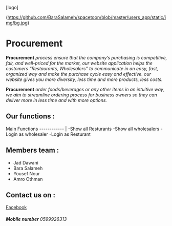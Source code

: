 
[logo]

(https://github.com/BaraSalameh/spacetoon/blob/master/users_app/static/img/bg.jpg)

# Procurement
**Procurement** *process ensure that the company’s purchasing is competitive, fair, and well-priced for the market, our website application helps the customers “Restaurants, Wholesalers” to communicate in an easy, fast, organized way and make the purchase cycle easy and effective. our website gives you more diversity, less time and more products, less costs.*


**Procurement** *order foods/beverages or any other items in an intuitive way, we aim to streamline ordering process for business owners so they can deliver more in less time and with more options.*


## Our functions : 
Main Functions 
------------ | 
-Show all Resturants 
-Show all wholesalers 
-Login as wholesaler 
-Login as Resturant




## Members team :
* Jad Dawani 
* Bara Salameh
* Yousef Nour
* Amro Othman


## Contact us on :
[Facebook](https://www.facebook.com/Procurement-100456978939190)
###### **Mobile number** 0599926313
